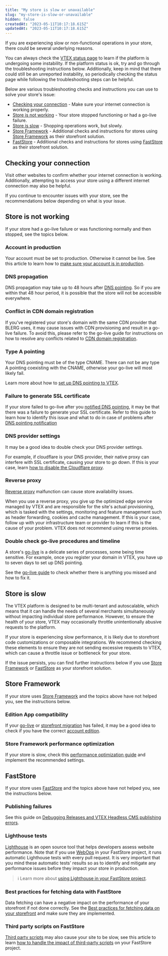 ```yaml
---
title: "My store is slow or unavailable"
slug: "my-store-is-slow-or-unavailable"
hidden: false
createdAt: "2023-05-11T10:17:18.615Z"
updatedAt: "2023-05-11T10:17:18.615Z"
---
```


If you are experiencing slow or non-functional operations in your store, there could be several underlying reasons.

You can always check the [VTEX status page](https://status.vtex.com) to learn if the platform is undergoing some instability. If the platform status is ok, try and go through the troubleshooting instructions below. Additionally, keep in mind that there could still be an unreported instability, so periodically checking the status page while following the troubleshooting steps can be helpful.

Below are various troubleshooting checks and instructions you can use to solve your store's issue:

- [Checking your connection](#checking-your-connection) - Make sure your internet connection is working properly.
- [Store is not working](#store-is-not-working) - Your store stopped functioning or had a go-live failure.
- [Store is slow](#store-is-slow) - Shopping operations work, but slowly.
- [Store Framework](#store-framework) - Additional checks and instructions for stores using [Store Framework](https://developers.vtex.com/docs/guides/vtex-io-documentation-what-is-vtex-store-framework) as their storefront solution.
- [FastStore](#faststore) - Additional checks and instructions for stores using [FastStore](https://www.faststore.dev/) as their storefront solution.

## Checking your connection

Visit other websites to confirm whether your internet connection is working. Additionally, attempting to access your store using a different internet connection may also be helpful.

If you continue to encounter issues with your store, see the recommendations below depending on what is your issue.

## Store is not working

If your store had a go-live failure or was functioning normally and then stopped, see the topics below.

### Account in production

Your account must be set to production. Otherwise it cannot be live. See this article to learn how to [make sure your account is in production](https://help.vtex.com/tracks/go-live-your-store--4Ns5FxIiksmjsdX2yOTduM/7wFsbWgN4rnZsbjhv8IItX#putting-your-account-into-production).

### DNS propagation

DNS propagation may take up to 48 hours after [DNS pointing](https://help.vtex.com/tracks/go-live-your-store--4Ns5FxIiksmjsdX2yOTduM/12bQlMbJ68Ot0LIaO6Btkj#setting-up-dns-pointing). So if you are within that 48 hour period, it is possible that the store will not be accessible everywhere.

### Conflict in CDN domain registration

If you've registered your store's domain with the same CDN provider that BLERG uses, it may cause issues with CDN provisioning and result in a go-live failure. To avoid this, please refer to the go-live guide for instructions on how to resolve any conflicts related to [CDN domain registration](https://help.vtex.com/tracks/go-live-your-store--4Ns5FxIiksmjsdX2yOTduM/7wFsbWgN4rnZsbjhv8IItX#checking-domain-in-cdns).

### Type A pointing

Your DNS pointing must be of the type CNAME. There can not be any type A pointing coexisting with the CNAME, otherwise your go-live will most likely fail.

Learn more about how to [set up DNS pointing to VTEX](https://help.vtex.com/tracks/go-live-your-store--4Ns5FxIiksmjsdX2yOTduM/12bQlMbJ68Ot0LIaO6Btkj#setting-up-dns-pointing).

### Failure to generate SSL certificate

If your store failed to go-live after you [notified DNS pointing](https://help.vtex.com/tracks/go-live-your-store--4Ns5FxIiksmjsdX2yOTduM/12bQlMbJ68Ot0LIaO6Btkj#notifying-the-pointing), it may be that there was a failure to generate your SSL certificate. Refer to this guide to learn how to identify this issue and what to do in case of problems after [DNS pointing notification](https://help.vtex.com/tracks/go-live-your-store--4Ns5FxIiksmjsdX2yOTduM/12bQlMbJ68Ot0LIaO6Btkj#notifying-the-pointing)

### DNS provider settings

It may be a good idea to double check your DNS provider settings.

For example, if cloudflare is your DNS provider, their native proxy can interfere with SSL certificate, causing your store to go down. If this is your case, learn [how to disable the Cloudflare proxy](https://help.vtex.com/en/tutorial/disable-cloudflare-proxy--75QqsXAqR7NdkRc1GZPiXb).

### Reverse proxy

[Reverse proxy](https://help.vtex.com/en/tutorial/how-to-insert-a-reverse-proxy-in-front-of-vtex-services--4PFWsfRAKviNVPf1bYdiir) malfunction can cause store availability issues.

When you use a reverse proxy, you give up the optimized edge service managed by VTEX and are responsible for the site's actual provisioning, which is tasked with the settings, monitoring and feature management such as header forwarding, cookies and cache management. If this is your case, follow up with your infrastructure team or provider to learn if this is the cause of your problem. VTEX does not recommend using reverse proxies.

### Double check go-live procedures and timeline

A store's [go-live](https://help.vtex.com/tracks/go-live-your-store--4Ns5FxIiksmjsdX2yOTduM/1iP90RcJvlrfQhnlxM54wo) is a delicate series of processes, some being time sensitive. For example, once you register your domain in VTEX, you have up to seven days to set up DNS pointing.

See the [go-live guide](https://help.vtex.com/tracks/go-live-your-store--4Ns5FxIiksmjsdX2yOTduM/1iP90RcJvlrfQhnlxM54wo) to check whether there is anything you missed and how to fix it.

## Store is slow

The VTEX platform is designed to be multi-tenant and autoscalable, which means that it can handle the needs of several merchants simultaneously without impacting individual store performance. However, to ensure the health of your store, VTEX may occasionally throttle unintentionally abusive requests to the platform.

If your store is experiencing slow performance, it is likely due to storefront code customizations or composable integrations. We recommend checking these elements to ensure they are not sending excessive requests to VTEX, which can cause a throttle issue or bottleneck for your store.

If the issue persists, you can find further instructions below if you use [Store Framework](#store-framework) or [FastStore](#faststore) as your storefront solution.

## Store Framework

If your store uses [Store Framework](https://developers.vtex.com/docs/guides/vtex-io-documentation-what-is-vtex-store-framework) and the topics above have not helped you, see the instructions below.

### Edition App compatibility

If your [go-live](https://developers.vtex.com/docs/guides/vtex-io-documentation-go-live) or [storefront migration](https://developers.vtex.com/docs/guides/vtex-io-documentation-migrating-storefront-from-legacy-to-io) has failed, it may be a good idea to check if you have the correct [account edition](https://developers.vtex.com/docs/guides/vtex-io-documentation-go-live#account-edition).

### Store Framework performance optimization

If your store is slow, check this [performance optimization guide](https://developers.vtex.com/docs/guides/vtex-io-documentation-best-practices-for-optimizing-performance) and implement the recommended settings.

## FastStore

If your store uses [FastStore](https://faststore.dev) and the topics above have not helped you, see the instructions below.

### Publishing failures

See this guide on [Debugging Releases and VTEX Headless CMS publishing errors](https://www.faststore.dev/how-to-guides/troubleshooting/debugging-releases-publishing).

### Lighthouse tests

[Lighthouse](https://www.faststore.dev/how-to-guides/performance/lighthouse) is an open source tool that helps developers assess website performance. Note that if you use [WebOps](https://www.faststore.dev/glossary#vtex-io-webops) in your FastStore project, it runs automatic Lighthouse tests with every pull request. It is very important that you mind these automatic tests' results so as to identify and mitigate any performance issues before they impact your store in production.

>ℹ️ Learn more about [using Lighthouse in your FastStore project](https://www.faststore.dev/how-to-guides/performance/lighthouse#how-to-run-lighthouse-audits).

### Best practices for fetching data with FastStore

Data fetching can have a negative impact on the performance of your storefront if not done correctly. See the [Best practices for fetching data on your storefront](https://www.faststore.dev/how-to-guides/faststore-api/fetching-api-data#best-practices-for-fetching-data) and make sure they are implemented.

### Third party scripts on FastStore

[Third party scripts](https://www.faststore.dev/how-to-guides/performance/handling-the-impact-of-third-party-scripts) may also cause your site to be slow, see this article to learn [how to handle the impact of third-party scripts](https://www.faststore.dev/how-to-guides/performance/handling-the-impact-of-third-party-scripts) on your FastStore project.
